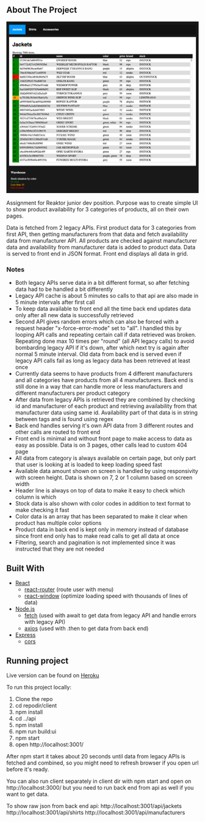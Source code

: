 <!-- ABOUT THE PROJECT -->
## About The Project

![Screen Shot](https://github.com/rasmusjaa/warehouse-reaktor/blob/main/warehouse-screenshot.png)

Assignment for Reaktor junior dev position. Purpose was to create simple UI to show product availability for 3 categories of products, all on their own pages.

Data is fetched from 2 legacy APIs. First product data for 3 categories from first API, then getting manufacturers from that data and fetch availability data from manufacturer API. All products are checked against manufacturer data and availability from manufacturer data is added to product data. Data is served to front end in JSON format. Front end displays all data in grid.

### Notes
* Both legacy APIs serve data in a bit different format, so after fetching data had to be handled a bit differently
* Legacy API cache is about 5 minutes so calls to that api are also made in 5 minute intervals after first call
* To keep data available to front end all the time back end updates data only after all new data is successfully retrieved
* Second API gives random errors which can also be forced with a request header "x-force-error-mode" set to "all". I handled this by looping API calls and repeating certain call if data retrieved was broken. Repeating done max 10 times per "round" (all API legacy calls) to avoid bombarding legacy API if it's down, after which next try is again after normal 5 minute interval. Old data from back end is served even if legacy API calls fail as long as legacy data has been retrieved at least once
* Currently data seems to have products from 4 different manufacturers and all categories have products from all 4 manufacturers. Back end is still done in a way that can handle more or less manufacturers and different manufacturers per product category
* After data from legacy APIs is retrieved they are combined by checking id and manufacturer of each product and retrieving availability from that manufacturer data using same id. Availability part of that data is in string between tags and is found using regex
* Back end handles serving it's own API data from 3 different routes and other calls are routed to front end
* Front end is minimal and without front page to make access to data as easy as possible. Data is on 3 pages, other calls lead to custom 404 page
* All data from category is always available on certain page, but only part that user is looking at is loaded to keep loading speed fast
* Available data amount shown on screen is handled by using responsivity with screen height. Data is shown on 7, 2 or 1 column based on screen width
* Header line is always on top of data to make it easy to check which column is which
* Stock data is also shown with color codes in addition to text format to make checking it fast
* Color data is an array that has been separated to make it clear when product has multiple color options
* Product data in back end is kept only in memory instead of database since front end only has to make read calls to get all data at once
* Filtering, search and pagination is not implemented since it was instructed that they are not needed

## Built With
* [React](https://reactjs.org/)
  * [react-router](https://reactrouter.com/) (route user with menu)
  * [react-window](https://github.com/bvaughn/react-window) (optimize loading speed with thousands of lines of data)
* [Node.js](https://nodejs.org/en/)
  * [fetch](https://www.npmjs.com/package/node-fetch) (used with await to get data from legacy API and handle errors with legacy API)
  * [axios](https://github.com/axios/axios) (used with .then to get data from back end)
* [Express](https://expressjs.com/)
  * [cors](https://expressjs.com/en/resources/middleware/cors.html)


## Running project

Live version can be found on [Heroku](https://rj-warehouse.herokuapp.com/)

To run this project locally:
1. Clone the repo
2. cd repodir/client
3. npm install
4. cd ../api
5. npm install
6. npm run build:ui
7. npm start
8. open http://localhost:3001/

After npm start it takes about 20 seconds until data from legacy APIs is fetched and combined, so you might need to refresh browser if you open url before it's ready.

You can also run client separately in client dir with npm start and open on http://localhost:3000/ but you need to run back end from api as well if you want to get data.

To show raw json from back end api:
http://localhost:3001/api/jackets
http://localhost:3001/api/shirts
http://localhost:3001/api/manufacturers
